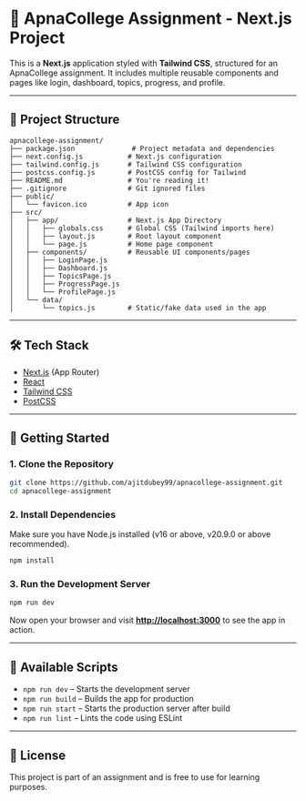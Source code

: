# 🚀 ApnaCollege Assignment - Next.js Project

This is a **Next.js** application styled with **Tailwind CSS**, structured for an ApnaCollege assignment. It includes multiple reusable components and pages like login, dashboard, topics, progress, and profile.

---

## 📁 Project Structure

```
apnacollege-assignment/
├── package.json              # Project metadata and dependencies
├── next.config.js           # Next.js configuration
├── tailwind.config.js       # Tailwind CSS configuration
├── postcss.config.js        # PostCSS config for Tailwind
├── README.md                # You're reading it!
├── .gitignore               # Git ignored files
├── public/
│   └── favicon.ico          # App icon
├── src/
│   ├── app/                 # Next.js App Directory
│   │   ├── globals.css      # Global CSS (Tailwind imports here)
│   │   ├── layout.js        # Root layout component
│   │   └── page.js          # Home page component
│   ├── components/          # Reusable UI components/pages
│   │   ├── LoginPage.js
│   │   ├── Dashboard.js
│   │   ├── TopicsPage.js
│   │   ├── ProgressPage.js
│   │   └── ProfilePage.js
│   └── data/
│       └── topics.js        # Static/fake data used in the app
```

---

## 🛠️ Tech Stack

* [Next.js](https://nextjs.org/) (App Router)
* [React](https://reactjs.org/)
* [Tailwind CSS](https://tailwindcss.com/)
* [PostCSS](https://postcss.org/)

---

## 🚦 Getting Started

### 1. **Clone the Repository**

```bash
git clone https://github.com/ajitdubey99/apnacollege-assignment.git
cd apnacollege-assignment
```

### 2. **Install Dependencies**

Make sure you have Node.js installed (v16 or above, v20.9.0 or above recommended).

```bash
npm install
```

### 3. **Run the Development Server**

```bash
npm run dev
```

Now open your browser and visit **[http://localhost:3000](http://localhost:3000)** to see the app in action.

---

## 🧪 Available Scripts

* `npm run dev` – Starts the development server
* `npm run build` – Builds the app for production
* `npm run start` – Starts the production server after build
* `npm run lint` – Lints the code using ESLint

---

## 📄 License

This project is part of an assignment and is free to use for learning purposes.